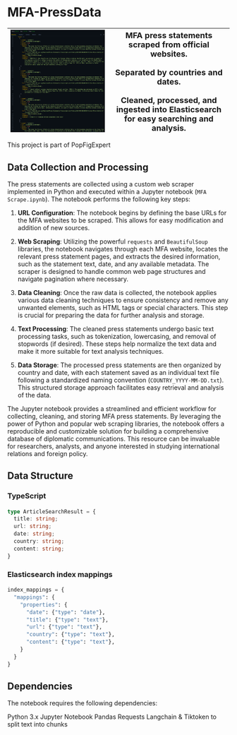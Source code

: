 # MFA-PressData
| ![](READMEmedia/thunderclient_search.png) | <div align="center"><span style="font-size: large;">**MFA press statements scraped from official websites.<br><br>Separated by countries and dates.<br><br>Cleaned, processed, and ingested into Elasticsearch for easy searching and analysis.**</span></div> |
| --- | --- |

This project is part of PopFigExpert
## Data Collection and Processing
The press statements are collected using a custom web scraper implemented in Python and executed within a Jupyter notebook (`MFA Scrape.ipynb`). The notebook performs the following key steps:

1. **URL Configuration**: The notebook begins by defining the base URLs for the MFA websites to be scraped. This allows for easy modification and addition of new sources.

2. **Web Scraping**: Utilizing the powerful `requests` and `BeautifulSoup` libraries, the notebook navigates through each MFA website, locates the relevant press statement pages, and extracts the desired information, such as the statement text, date, and any available metadata. The scraper is designed to handle common web page structures and navigate pagination where necessary.

3. **Data Cleaning**: Once the raw data is collected, the notebook applies various data cleaning techniques to ensure consistency and remove any unwanted elements, such as HTML tags or special characters. This step is crucial for preparing the data for further analysis and storage.

4. **Text Processing**: The cleaned press statements undergo basic text processing tasks, such as tokenization, lowercasing, and removal of stopwords (if desired). These steps help normalize the text data and make it more suitable for text analysis techniques.

5. **Data Storage**: The processed press statements are then organized by country and date, with each statement saved as an individual text file following a standardized naming convention (`COUNTRY_YYYY-MM-DD.txt`). This structured storage approach facilitates easy retrieval and analysis of the data.

The Jupyter notebook provides a streamlined and efficient workflow for collecting, cleaning, and storing MFA press statements. By leveraging the power of Python and popular web scraping libraries, the notebook offers a reproducible and customizable solution for building a comprehensive database of diplomatic communications. This resource can be invaluable for researchers, analysts, and anyone interested in studying international relations and foreign policy.


## Data Structure

### TypeScript
```typescript
type ArticleSearchResult = {
  title: string;
  url: string;
  date: string;
  country: string;
  content: string;
}
```

### Elasticsearch index mappings
```python
index_mappings = {
  "mappings": {
    "properties": {
      "date": {"type": "date"},
      "title": {"type": "text"},
      "url": {"type": "text"},
      "country": {"type": "text"},
      "content": {"type": "text"},
    }
  }
}
```


## Dependencies
The notebook requires the following dependencies:

Python 3.x
Jupyter Notebook
Pandas
Requests
Langchain & Tiktoken to split text into chunks